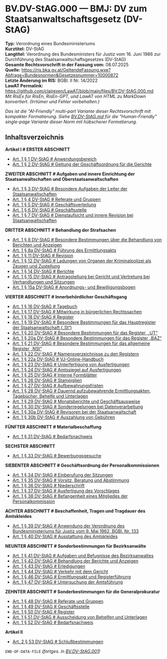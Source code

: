 # BV.DV-StAG.000 — BMJ: DV zum Staatsanwaltschaftsgesetz (DV-StAG)
**Typ:** Verordnung eines Bundesministeriums  
**Kurztitel:** DV-StAG  
**Langtitel:** Verordnung des Bundesministers für Justiz vom 16. Juni 1986 zur Durchführung des Staatsanwaltschaftsgesetzes (DV-StAG)  
**Gesamte Rechtsvorschrift in der Fassung vom:** 08.07.2025  
**Quelle:** https://ris.bka.gv.at/GeltendeFassung.wxe?Abfrage=Bundesnormen&Gesetzesnummer=10000872  
**Letzte Änderung im RIS:** BGBl. II Nr. 14/2022  
**LawAT Permalink:** https://github.com/clairexen/LawAT/blob/main/files/BV.DV-StAG.000.md  
*Mit RisEx für RisEn, RisEn-GPT, und LawAT von HTML zu MarkDown konvertiert. (Irrtümer und Fehler vorbehalten.)*

*Das ist die "AI-Friendly" multi-part Variante dieser Rechtsvorschrift mit kompakter Formatierung. Siehe [BV.DV-StAG.md](BV.DV-StAG.md) für die "Human-Friendly" single-page Variante dieser Norm mit hübscherer Formatierung.*

## Inhaltsverzeichnis

**Artikel I # ERSTER ABSCHNITT**  
* [Art. 1 § 1 DV-StAG # Anwendungsbereich](BV.DV-StAG.001.md#art-1--1-dv-stag--anwendungsbereich)  
* [Art. 1 § 2 DV-StAG # Geltung der Geschäftsordnung für die Gerichte](BV.DV-StAG.001.md#art-1--2-dv-stag--geltung-der-geschäftsordnung-für-die-gerichte)

**ZWEITER ABSCHNITT # Aufgaben und innere Einrichtung der Staatsanwaltschaften und Oberstaatsanwaltschaften**  
* [Art. 1 § 3 DV-StAG # Besondere Aufgaben der Leiter der Staatsanwaltschaften](BV.DV-StAG.001.md#art-1--3-dv-stag--besondere-aufgaben-der-leiter-der-staatsanwaltschaften)  
* [Art. 1 § 4 DV-StAG # Referate und Gruppen](BV.DV-StAG.001.md#art-1--4-dv-stag--referate-und-gruppen)  
* [Art. 1 § 5 DV-StAG # Geschäftsverteilung](BV.DV-StAG.001.md#art-1--5-dv-stag--geschäftsverteilung)  
* [Art. 1 § 6 DV-StAG # Geschäftsstelle](BV.DV-StAG.001.md#art-1--6-dv-stag--geschäftsstelle)  
* [Art. 1 § 7 DV-StAG # Dienstaufsicht und innere Revision bei Staatsanwaltschaften](BV.DV-StAG.001.md#art-1--7-dv-stag--dienstaufsicht-und-innere-revision-bei-staatsanwaltschaften)

**DRITTER ABSCHNITT # Behandlung der Strafsachen**  
* [Art. 1 § 8 DV-StAG # Besondere Bestimmungen über die Behandlung von Berichten und Anzeigen](BV.DV-StAG.001.md#art-1--8-dv-stag--besondere-bestimmungen-über-die-behandlung-von-berichten-und-anzeigen)  
* [Art. 1 § 8a DV-StAG # Führung des Ermittlungsakts](BV.DV-StAG.001.md#art-1--8a-dv-stag--führung-des-ermittlungsakts)  
* [Art. 1 § 11 DV-StAG # Revision](BV.DV-StAG.001.md#art-1--11-dv-stag--revision)  
* [Art. 1 § 12 DV-StAG # Ladungen von Organen der Kriminalpolizei als Zeugen und Zustellung](BV.DV-StAG.001.md#art-1--12-dv-stag--ladungen-von-organen-der-kriminalpolizei-als-zeugen-und-zustellung)  
* [Art. 1 § 14 DV-StAG # Berichte](BV.DV-StAG.001.md#art-1--14-dv-stag--berichte)  
* [Art. 1 § 15 DV-StAG # Antragstellung bei Gericht und Vertretung bei Verhandlungen und Sitzungen](BV.DV-StAG.001.md#art-1--15-dv-stag--antragstellung-bei-gericht-und-vertretung-bei-verhandlungen-und-sitzungen)  
* [Art. 1 § 15a DV-StAG # Anordnungs- und Bewilligungsbogen](BV.DV-StAG.001.md#art-1--15a-dv-stag--anordnungs--und-bewilligungsbogen)

**VIERTER ABSCHNITT # Innerbehördlicher Geschäftsgang**  
* [Art. 1 § 16 DV-StAG # Tagebuch](BV.DV-StAG.002.md#art-1--16-dv-stag--tagebuch)  
* [Art. 1 § 17 DV-StAG # Mitwirkung in bürgerlichen Rechtssachen](BV.DV-StAG.002.md#art-1--17-dv-stag--mitwirkung-in-bürgerlichen-rechtssachen)  
* [Art. 1 § 18 DV-StAG # Register](BV.DV-StAG.002.md#art-1--18-dv-stag--register)  
* [Art. 1 § 19 DV-StAG # Besondere Bestimmungen für das Hauptregister der Staatsanwaltschaft („St“)](BV.DV-StAG.002.md#art-1--19-dv-stag--besondere-bestimmungen-für-das-hauptregister-der-staatsanwaltschaft-st)  
* [Art. 1 § 20 DV-StAG # Besondere Bestimmungen für das Register, „UT“](BV.DV-StAG.002.md#art-1--20-dv-stag--besondere-bestimmungen-für-das-register-ut)  
* [Art. 1 § 20a DV-StAG # Besondere Bestimmungen für das Register „BAZ“](BV.DV-StAG.002.md#art-1--20a-dv-stag--besondere-bestimmungen-für-das-register-baz)  
* [Art. 1 § 21 DV-StAG # Besondere Bestimmungen für das allgemeine Register „NSt“](BV.DV-StAG.002.md#art-1--21-dv-stag--besondere-bestimmungen-für-das-allgemeine-register-nst)  
* [Art. 1 § 22 DV-StAG # Namensverzeichnisse zu den Registern](BV.DV-StAG.002.md#art-1--22-dv-stag--namensverzeichnisse-zu-den-registern)  
* [Art. 1 § 22a DV-StAG # VJ-Online-Handbuch](BV.DV-StAG.002.md#art-1--22a-dv-stag--vj-online-handbuch)  
* [Art. 1 § 23 DV-StAG # Unterfertigung von Ausfertigungen](BV.DV-StAG.002.md#art-1--23-dv-stag--unterfertigung-von-ausfertigungen)  
* [Art. 1 § 24 DV-StAG # Amtssiegel auf Ausfertigungen](BV.DV-StAG.002.md#art-1--24-dv-stag--amtssiegel-auf-ausfertigungen)  
* [Art. 1 § 25 DV-StAG # Interne Formblätter](BV.DV-StAG.002.md#art-1--25-dv-stag--interne-formblätter)  
* [Art. 1 § 26 DV-StAG # Stampiglien](BV.DV-StAG.002.md#art-1--26-dv-stag--stampiglien)  
* [Art. 1 § 27 DV-StAG # Aufbewahrungsfristen](BV.DV-StAG.002.md#art-1--27-dv-stag--aufbewahrungsfristen)  
* [Art. 1 § 28 DV-StAG # Dauernd aufzubewahrende Ermittlungsakten, Tagebücher, Behelfe und Unterlagen](BV.DV-StAG.002.md#art-1--28-dv-stag--dauernd-aufzubewahrende-ermittlungsakten-tagebücher-behelfe-und-unterlagen)  
* [Art. 1 § 29 DV-StAG # Monatsberichte und Geschäftsausweise](BV.DV-StAG.002.md#art-1--29-dv-stag--monatsberichte-und-geschäftsausweise)  
* [Art. 1 § 30 DV-StAG # Sonderregelungen bei Datenverarbeitung](BV.DV-StAG.002.md#art-1--30-dv-stag--sonderregelungen-bei-datenverarbeitung)  
* [Art. 1 § 30a DV-StAG # Revisoren bei der Staatsanwaltschaft](BV.DV-StAG.002.md#art-1--30a-dv-stag--revisoren-bei-der-staatsanwaltschaft)  
* [Art. 1 § 30b DV-StAG # Auszahlung von Gebühren](BV.DV-StAG.002.md#art-1--30b-dv-stag--auszahlung-von-gebühren)

**FÜNFTER ABSCHNITT # Materialbeschaffung**  
* [Art. 1 § 31 DV-StAG # Bedarfsnachweis](BV.DV-StAG.002.md#art-1--31-dv-stag--bedarfsnachweis)

**SECHSTER ABSCHNITT**  
* [Art. 1 § 33 DV-StAG # Bewerbungsgesuche](BV.DV-StAG.002.md#art-1--33-dv-stag--bewerbungsgesuche)

**SIEBENTER ABSCHNITT # Geschäftsordnung der Personalkommissionen**  
* [Art. 1 § 34 DV-StAG # Einberufung der Sitzungen](BV.DV-StAG.002.md#art-1--34-dv-stag--einberufung-der-sitzungen)  
* [Art. 1 § 35 DV-StAG # Vorsitz, Beratung und Abstimmung](BV.DV-StAG.002.md#art-1--35-dv-stag--vorsitz-beratung-und-abstimmung)  
* [Art. 1 § 36 DV-StAG # Niederschrift](BV.DV-StAG.002.md#art-1--36-dv-stag--niederschrift)  
* [Art. 1 § 37 DV-StAG # Ausfertigung des Vorschlages](BV.DV-StAG.002.md#art-1--37-dv-stag--ausfertigung-des-vorschlages)  
* [Art. 1 § 38 DV-StAG # Befangenheit eines Mitgliedes der Personalkommission](BV.DV-StAG.002.md#art-1--38-dv-stag--befangenheit-eines-mitgliedes-der-personalkommission)

**ACHTER ABSCHNITT # Beschaffenheit, Tragen und Tragdauer des Amtskleides**  
* [Art. 1 § 39 DV-StAG # Anwendung der Verordnung des Bundesministeriums für Justiz vom 9. Mai 1962, BGBl. Nr. 133](BV.DV-StAG.002.md#art-1--39-dv-stag--anwendung-der-verordnung-des-bundesministeriums-für-justiz-vom-9-mai-1962-bgbl-nr-133)  
* [Art. 1 § 40 DV-StAG # Ausstattung des Amtskleides](BV.DV-StAG.002.md#art-1--40-dv-stag--ausstattung-des-amtskleides)

**NEUNTER ABSCHNITT # Sonderbestimmungen für Bezirksanwälte**  
* [Art. 1 § 41 DV-StAG # Aufgaben und Befugnisse des Bezirksanwaltes](BV.DV-StAG.003.md#art-1--41-dv-stag--aufgaben-und-befugnisse-des-bezirksanwaltes)  
* [Art. 1 § 42 DV-StAG # Behandlung der Berichte und Anzeigen](BV.DV-StAG.003.md#art-1--42-dv-stag--behandlung-der-berichte-und-anzeigen)  
* [Art. 1 § 43 DV-StAG # Erledigungen](BV.DV-StAG.003.md#art-1--43-dv-stag--erledigungen)  
* [Art. 1 § 44 DV-StAG # Verkehr mit dem Gericht](BV.DV-StAG.003.md#art-1--44-dv-stag--verkehr-mit-dem-gericht)  
* [Art. 1 § 46 DV-StAG # Ermittlungsakt und Registerführung](BV.DV-StAG.003.md#art-1--46-dv-stag--ermittlungsakt-und-registerführung)  
* [Art. 1 § 47 DV-StAG # Untersuchung der Amtsführung](BV.DV-StAG.003.md#art-1--47-dv-stag--untersuchung-der-amtsführung)

**ZEHNTER ABSCHNITT # Sonderbestimmungen für die Generalprokuratur**  
* [Art. 1 § 48 DV-StAG # Referate und Gruppen](BV.DV-StAG.003.md#art-1--48-dv-stag--referate-und-gruppen)  
* [Art. 1 § 49 DV-StAG # Geschäftsstelle](BV.DV-StAG.003.md#art-1--49-dv-stag--geschäftsstelle)  
* [Art. 1 § 50 DV-StAG # Register](BV.DV-StAG.003.md#art-1--50-dv-stag--register)  
* [Art. 1 § 51 DV-StAG # Ausscheidung von Behelfen und Unterlagen](BV.DV-StAG.003.md#art-1--51-dv-stag--ausscheidung-von-behelfen-und-unterlagen)  
* [Art. 1 § 52 DV-StAG # Bedarfsnachweis](BV.DV-StAG.003.md#art-1--52-dv-stag--bedarfsnachweis)

**Artikel II**  
* [Art. 2 § 53 DV-StAG # Schlußbestimmungen](BV.DV-StAG.003.md#art-2--53-dv-stag--schlußbestimmungen)

`END-OF-DATA-FILE` *(fortges. in [BV.DV-StAG.001](BV.DV-StAG.001.md))*
